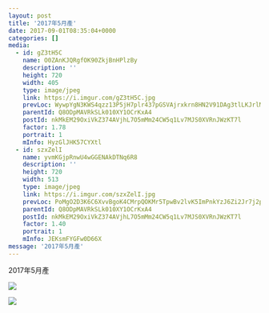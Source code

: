 ```yaml
---
layout: post
title: '2017年5月產' 
date: 2017-09-01T08:35:04+0000 
categories: [] 
media:
  - id: gZ3tH5C
    name: O0ZAnKJQRgfOK90ZkjBnHPlzBy
    description: ''   
    height: 720
    width: 405
    type: image/jpeg
    link: https://i.imgur.com/gZ3tH5C.jpg
    prevLoc: WywpYgN3KWS4qzz13P5jH7plr437pGSVAjrxkrn8HN2V91DAg3tlLKJrlMK0hq0kz8gPjjSyzgYk8mmGFwKwQLOYwVfnm8VkY6RWfkwXL0AXr3TGVrwVVnOouQW9k5OK3OIorMMwM0jxuM3JVoj0LrhKY3V7ZQqQs3L4n8PjppS2zMG2BKr4ClR6xB9YJ2HLOEQvA9AySmXwmxXgNytxyy5vqEmzu7OVnXDx68hE1g2oN63ZIy7JGZkO2oSqQz0Q0KR7Igwz
    parentId: Q8ODpMAVRkSLk010XY1OCrKxA4
    postId: nkMkEM29OxiVkZ374AVjhL7O5mMm24CW5q1Lv7MJS0XVRnJWzKT7l
    factor: 1.78
    portrait: 1
    mInfo: HyzGlJHK57CYXtl
  - id: szxZelI
    name: yvmKGjpRnwU4wGGENAkDTNq6R8
    description: ''   
    height: 720
    width: 513
    type: image/jpeg
    link: https://i.imgur.com/szxZelI.jpg
    prevLoc: PoMgO2D3K6C6XvvBgoK4CMrpQOKMr5TpwBv2lvK5ImPnkYzJ6Zi2Jr7j2p28ulpOR069MqIMNRWJq5j9trpZJB0YEPtzQvEP385MFklrLz2n4qHzvK5rgBZjT96RoKMmBVFnV0KYBY28uMX9lpkJM5c979xE3XZVur8A1VNNmDHk1L8EZ77wskjowMknVgiY8Y0DEz0vIEMDGg2v8NC6lwLyj8WLTKNAj8MjoyTlD71xX8AXHOXWVgkW1qTyrAN68n3J
    parentId: Q8ODpMAVRkSLk010XY1OCrKxA4
    postId: nkMkEM29OxiVkZ374AVjhL7O5mMm24CW5q1Lv7MJS0XVRnJWzKT7l
    factor: 1.40
    portrait: 1
    mInfo: JEKsmFYGFw0D66X
message: '2017年5月產'  
---
```


2017年5月產


[//]: #media:  
<a href="https://i.imgur.com/gZ3tH5C.jpg"><img class="postImage" src="https://i.imgur.com/gZ3tH5Ch.jpg" />  
</a>    

<a href="https://i.imgur.com/szxZelI.jpg"><img class="postImage" src="https://i.imgur.com/szxZelIh.jpg" />  
</a>   
